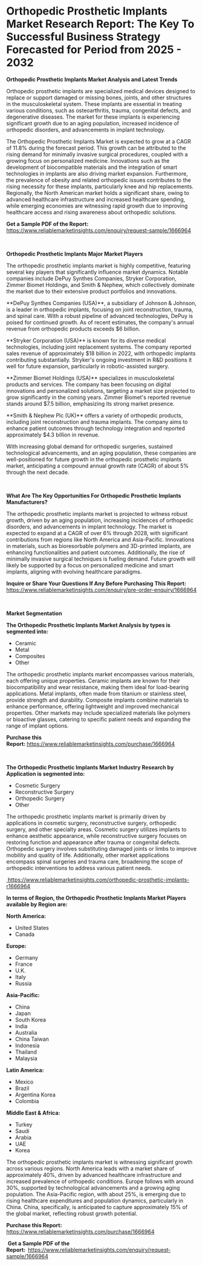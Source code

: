 <p><h1>Orthopedic Prosthetic Implants Market Research Report: The Key To Successful Business Strategy Forecasted for Period from 2025 - 2032</h1></p><p><strong>Orthopedic Prosthetic Implants Market Analysis and Latest Trends</strong></p>
<p><p>Orthopedic prosthetic implants are specialized medical devices designed to replace or support damaged or missing bones, joints, and other structures in the musculoskeletal system. These implants are essential in treating various conditions, such as osteoarthritis, trauma, congenital defects, and degenerative diseases. The market for these implants is experiencing significant growth due to an aging population, increased incidence of orthopedic disorders, and advancements in implant technology.</p><p>The Orthopedic Prosthetic Implants Market is expected to grow at a CAGR of 11.8% during the forecast period. This growth can be attributed to the rising demand for minimally invasive surgical procedures, coupled with a growing focus on personalized medicine. Innovations such as the development of biocompatible materials and the integration of smart technologies in implants are also driving market expansion. Furthermore, the prevalence of obesity and related orthopedic issues contributes to the rising necessity for these implants, particularly knee and hip replacements. Regionally, the North American market holds a significant share, owing to advanced healthcare infrastructure and increased healthcare spending, while emerging economies are witnessing rapid growth due to improving healthcare access and rising awareness about orthopedic solutions.</p></p>
<p><strong>Get a Sample PDF of the Report:&nbsp;</strong> <a href="https://www.reliablemarketinsights.com/enquiry/request-sample/1666964?utm_campaign=3318&utm_medium=2&utm_source=Github&utm_content=ia&utm_term=18042025&utm_id=orthopedic-prosthetic-implants">https://www.reliablemarketinsights.com/enquiry/request-sample/1666964</a></p>
<p>&nbsp;</p>
<p><strong>Orthopedic Prosthetic Implants Major Market Players</strong></p>
<p><p>The orthopedic prosthetic implants market is highly competitive, featuring several key players that significantly influence market dynamics. Notable companies include DePuy Synthes Companies, Stryker Corporation, Zimmer Biomet Holdings, and Smith & Nephew, which collectively dominate the market due to their extensive product portfolios and innovations.</p><p>**DePuy Synthes Companies (USA)**, a subsidiary of Johnson & Johnson, is a leader in orthopedic implants, focusing on joint reconstruction, trauma, and spinal care. With a robust pipeline of advanced technologies, DePuy is poised for continued growth. As of recent estimates, the company's annual revenue from orthopedic products exceeds $6 billion.</p><p>**Stryker Corporation (USA)** is known for its diverse medical technologies, including joint replacement systems. The company reported sales revenue of approximately $18 billion in 2022, with orthopedic implants contributing substantially. Stryker's ongoing investment in R&D positions it well for future expansion, particularly in robotic-assisted surgery.</p><p>**Zimmer Biomet Holdings (USA)** specializes in musculoskeletal products and services. The company has been focusing on digital innovations and personalized solutions, targeting a market size projected to grow significantly in the coming years. Zimmer Biomet's reported revenue stands around $7.5 billion, emphasizing its strong market presence.</p><p>**Smith & Nephew Plc (UK)** offers a variety of orthopedic products, including joint reconstruction and trauma implants. The company aims to enhance patient outcomes through technology integration and reported approximately $4.3 billion in revenue. </p><p>With increasing global demand for orthopedic surgeries, sustained technological advancements, and an aging population, these companies are well-positioned for future growth in the orthopedic prosthetic implants market, anticipating a compound annual growth rate (CAGR) of about 5% through the next decade.</p></p>
<p>&nbsp;</p>
<p><strong>What Are The Key Opportunities For Orthopedic Prosthetic Implants Manufacturers?</strong></p>
<p><p>The orthopedic prosthetic implants market is projected to witness robust growth, driven by an aging population, increasing incidences of orthopedic disorders, and advancements in implant technology. The market is expected to expand at a CAGR of over 6% through 2028, with significant contributions from regions like North America and Asia-Pacific. Innovations in materials, such as bioresorbable polymers and 3D-printed implants, are enhancing functionalities and patient outcomes. Additionally, the rise of minimally invasive surgical techniques is fueling demand. Future growth will likely be supported by a focus on personalized medicine and smart implants, aligning with evolving healthcare paradigms.</p></p>
<p><strong>Inquire or Share Your Questions If Any Before Purchasing This Report:</strong> <a href="https://www.reliablemarketinsights.com/enquiry/pre-order-enquiry/1666964?utm_campaign=3318&utm_medium=2&utm_source=Github&utm_content=ia&utm_term=18042025&utm_id=orthopedic-prosthetic-implants">https://www.reliablemarketinsights.com/enquiry/pre-order-enquiry/1666964</a></p>
<p>&nbsp;</p>
<p><strong>Market Segmentation</strong></p>
<p><strong>The Orthopedic Prosthetic Implants Market Analysis by types is segmented into:</strong></p>
<p><ul><li>Ceramic</li><li>Metal</li><li>Composites</li><li>Other</li></ul></p>
<p><p>The orthopedic prosthetic implants market encompasses various materials, each offering unique properties. Ceramic implants are known for their biocompatibility and wear resistance, making them ideal for load-bearing applications. Metal implants, often made from titanium or stainless steel, provide strength and durability. Composite implants combine materials to enhance performance, offering lightweight and improved mechanical properties. Other markets may include specialized materials like polymers or bioactive glasses, catering to specific patient needs and expanding the range of implant options.</p></p>
<p><strong>Purchase this Report:&nbsp;</strong><a href="https://www.reliablemarketinsights.com/purchase/1666964?utm_campaign=3318&utm_medium=2&utm_source=Github&utm_content=ia&utm_term=18042025&utm_id=orthopedic-prosthetic-implants">https://www.reliablemarketinsights.com/purchase/1666964</a></p>
<p>&nbsp;</p>
<p><strong>The Orthopedic Prosthetic Implants Market Industry Research by Application is segmented into:</strong></p>
<p><ul><li>Cosmetic Surgery</li><li>Reconstructive Surgery</li><li>Orthopedic Surgery</li><li>Other</li></ul></p>
<p><p>The orthopedic prosthetic implants market is primarily driven by applications in cosmetic surgery, reconstructive surgery, orthopedic surgery, and other specialty areas. Cosmetic surgery utilizes implants to enhance aesthetic appearance, while reconstructive surgery focuses on restoring function and appearance after trauma or congenital defects. Orthopedic surgery involves substituting damaged joints or limbs to improve mobility and quality of life. Additionally, other market applications encompass spinal surgeries and trauma care, broadening the scope of orthopedic interventions to address various patient needs.</p></p>
<p><a href="https://www.reliablemarketinsights.com/orthopedic-prosthetic-implants-r1666964?utm_campaign=3318&utm_medium=2&utm_source=Github&utm_content=ia&utm_term=18042025&utm_id=orthopedic-prosthetic-implants">&nbsp;https://www.reliablemarketinsights.com/orthopedic-prosthetic-implants-r1666964</a></p>
<p><strong>In terms of Region, the Orthopedic Prosthetic Implants Market Players available by Region are:</strong></p>
<p>
    <p> <strong> North America: </strong>
        <ul>
            <li>United States</li>
            <li>Canada</li>
        </ul>
        </p> 
    <p> <strong> Europe: </strong>
        <ul>
            <li>Germany</li>
            <li>France</li>
            <li>U.K.</li>
            <li>Italy</li>
            <li>Russia</li>
        </ul>
        </p> 
    <p> <strong> Asia-Pacific: </strong>
        <ul>
            <li>China</li>
            <li>Japan</li>
            <li>South Korea</li>
            <li>India</li>
            <li>Australia</li>
            <li>China Taiwan</li>
            <li>Indonesia</li>
            <li>Thailand</li>
            <li>Malaysia</li>
        </ul>
        </p> 
    <p> <strong> Latin America: </strong>
        <ul>
            <li>Mexico</li>
            <li>Brazil</li>
            <li>Argentina Korea</li>
            <li>Colombia</li>
        </ul>
        </p> 
    <p> <strong> Middle East & Africa: </strong>
        <ul>
            <li>Turkey</li>
            <li>Saudi</li>
            <li>Arabia</li>
            <li>UAE</li>
            <li>Korea</li>
        </ul>
    </p>
    </p>
<p><p>The orthopedic prosthetic implants market is witnessing significant growth across various regions. North America leads with a market share of approximately 40%, driven by advanced healthcare infrastructure and increased prevalence of orthopedic conditions. Europe follows with around 30%, supported by technological advancements and a growing aging population. The Asia-Pacific region, with about 25%, is emerging due to rising healthcare expenditures and population dynamics, particularly in China. China, specifically, is anticipated to capture approximately 15% of the global market, reflecting robust growth potential.</p></p>
<p><strong>Purchase this Report: </strong><a href="https://www.reliablemarketinsights.com/purchase/1666964?utm_campaign=3318&utm_medium=2&utm_source=Github&utm_content=ia&utm_term=18042025&utm_id=orthopedic-prosthetic-implants">https://www.reliablemarketinsights.com/purchase/1666964</a></p>
<p>&nbsp;<strong>Get a Sample PDF of the Report:&nbsp;&nbsp;</strong><a href="https://www.reliablemarketinsights.com/enquiry/request-sample/1666964?utm_campaign=3318&utm_medium=2&utm_source=Github&utm_content=ia&utm_term=18042025&utm_id=orthopedic-prosthetic-implants">https://www.reliablemarketinsights.com/enquiry/request-sample/1666964</a></p>
<p><strong></strong></p>
<p><p></p><p></p><p></p></p>